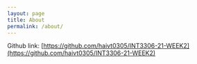 ```yaml
---
layout: page
title: About
permalink: /about/
---
```


Github link: [https://github.com/haivt0305/INT3306-21-WEEK2](https://github.com/haivt0305/INT3306-21-WEEK2)
